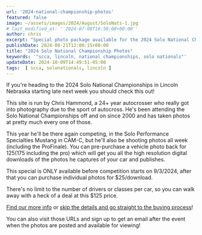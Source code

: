 ```yaml
---
url: '2024-national-championship-photos'
featured: false
image: ~/assets/images/2024/August/SoloNats-1.jpg
# last_modified_at: ''2024-07-08T16:50:08+00:00''
author: chris
excerpt: "Special photo package available for the 2024 Solo National Championships"
publishDate: 2024-08-21T12:00:15+00:00
title: "2024 Solo National Championship Photos"
keywords: '"scca, lincoln, national championships, solo nationals"'
updateDate: 2024-10-09T14:49:51-05:00
tags:  [ scca, solonationals, lincoln ] 
---
```


If you're heading to the 2024 Solo National Championships in Lincoln Nebraska starting late next week you should check this out! 

This site is run by Chris Hammond, a 24+ year autocrosser who really got into photography due to the sport of autocross. He's been attending the Solo National Championships off and on since 2000 and has taken photos at pretty much every one of those.

This year he'll be there again competing, in the Solo Performance Specialties Mustang in CAM-C, but he'll also be shooting photos all week (including the ProFinale). You can pre-purchase a vehicle photo back for $125 ($175 including the pro) which will get you all the high resolution digital downloads of the photos he captures of your car and publishes. 

This special is ONLY available before competition starts on 9/3/2024, after that you can purchase individual photos for $25/download. 

There's no limit to the number of drivers or classes per car, so you can walk away with a heck of a deal at this $125 price. 

[Find our more info](https://rainbowmarks.com/Events/2024/08/SoloNationals) or [skip the details and go straight to the buying process](https://rainbowmarks.square.site/product/2024-solo-nationals/4)!

You can also visit those URLs and sign up to get an email after the event when the photos are posted and available for viewing!
